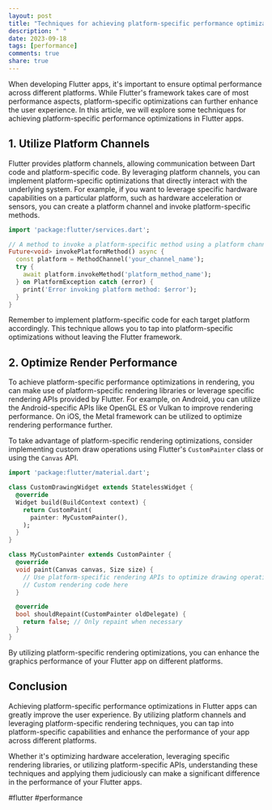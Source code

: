 ```yaml
---
layout: post
title: "Techniques for achieving platform-specific performance optimizations in Flutter apps."
description: " "
date: 2023-09-18
tags: [performance]
comments: true
share: true
---
```


When developing Flutter apps, it's important to ensure optimal performance across different platforms. While Flutter's framework takes care of most performance aspects, platform-specific optimizations can further enhance the user experience. In this article, we will explore some techniques for achieving platform-specific performance optimizations in Flutter apps.

## 1. Utilize Platform Channels

Flutter provides platform channels, allowing communication between Dart code and platform-specific code. By leveraging platform channels, you can implement platform-specific optimizations that directly interact with the underlying system. For example, if you want to leverage specific hardware capabilities on a particular platform, such as hardware acceleration or sensors, you can create a platform channel and invoke platform-specific methods.

```dart
import 'package:flutter/services.dart';

// A method to invoke a platform-specific method using a platform channel
Future<void> invokePlatformMethod() async {
  const platform = MethodChannel('your_channel_name');
  try {
    await platform.invokeMethod('platform_method_name');
  } on PlatformException catch (error) {
    print('Error invoking platform method: $error');
  }
}
```

Remember to implement platform-specific code for each target platform accordingly. This technique allows you to tap into platform-specific optimizations without leaving the Flutter framework.

## 2. Optimize Render Performance

To achieve platform-specific performance optimizations in rendering, you can make use of platform-specific rendering libraries or leverage specific rendering APIs provided by Flutter. For example, on Android, you can utilize the Android-specific APIs like OpenGL ES or Vulkan to improve rendering performance. On iOS, the Metal framework can be utilized to optimize rendering performance further.

To take advantage of platform-specific rendering optimizations, consider implementing custom draw operations using Flutter's `CustomPainter` class or using the `Canvas` API.

```dart
import 'package:flutter/material.dart';

class CustomDrawingWidget extends StatelessWidget {
  @override
  Widget build(BuildContext context) {
    return CustomPaint(
      painter: MyCustomPainter(),
    );
  }
}

class MyCustomPainter extends CustomPainter {
  @override
  void paint(Canvas canvas, Size size) {
    // Use platform-specific rendering APIs to optimize drawing operations
    // Custom rendering code here
  }

  @override
  bool shouldRepaint(CustomPainter oldDelegate) {
    return false; // Only repaint when necessary
  }
}
```

By utilizing platform-specific rendering optimizations, you can enhance the graphics performance of your Flutter app on different platforms.

## Conclusion

Achieving platform-specific performance optimizations in Flutter apps can greatly improve the user experience. By utilizing platform channels and leveraging platform-specific rendering techniques, you can tap into platform-specific capabilities and enhance the performance of your app across different platforms.

Whether it's optimizing hardware acceleration, leveraging specific rendering libraries, or utilizing platform-specific APIs, understanding these techniques and applying them judiciously can make a significant difference in the performance of your Flutter apps.

#flutter #performance